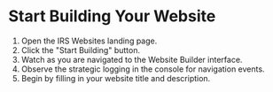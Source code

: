 # Start Building Your Website

1. Open the IRS Websites landing page.
2. Click the "Start Building" button.
3. Watch as you are navigated to the Website Builder interface.
4. Observe the strategic logging in the console for navigation events.
5. Begin by filling in your website title and description.